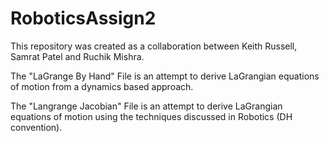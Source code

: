 # RoboticsAssign2

This repository was created as a collaboration between Keith Russell, Samrat Patel and Ruchik Mishra.

The "LaGrange By Hand" File is an attempt to derive LaGrangian equations of motion from a dynamics based approach.

The "Langrange Jacobian" File is an attempt to derive LaGrangian equations of motion using the techniques discussed in Robotics (DH convention).
